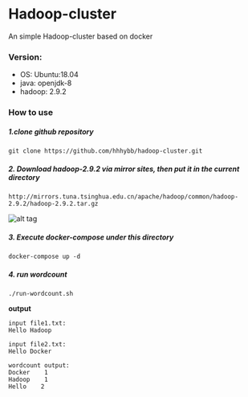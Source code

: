 # Hadoop-cluster
An simple Hadoop-cluster based on docker  

### Version:
* OS: Ubuntu:18.04
* java: openjdk-8
* hadoop: 2.9.2 

### How to use

##### 1.clone github repository

```
git clone https://github.com/hhhybb/hadoop-cluster.git
```

##### 2. Download hadoop-2.9.2 via mirror sites, then put it in the current directory

```
http://mirrors.tuna.tsinghua.edu.cn/apache/hadoop/common/hadoop-2.9.2/hadoop-2.9.2.tar.gz
```
![alt tag](https://github.com/hhhybb/hadoop-cluster/blob/master/config.jpg)

##### 3. Execute docker-compose under this directory

```
docker-compose up -d
```
  
##### 4. run wordcount

```
./run-wordcount.sh
```

**output**

```
input file1.txt:
Hello Hadoop

input file2.txt:
Hello Docker

wordcount output:
Docker    1
Hadoop    1
Hello    2
```


